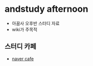 # andstudy afternoon

* 아꿈사 오후반 스터디 자료
* wiki가 주목적

## 스터디 카페

* [naver cafe](http://cafe.naver.com/architect1.cafe)

